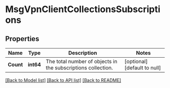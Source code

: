 # MsgVpnClientCollectionsSubscriptions

## Properties
Name | Type | Description | Notes
------------ | ------------- | ------------- | -------------
**Count** | **int64** | The total number of objects in the subscriptions collection. | [optional] [default to null]

[[Back to Model list]](../README.md#documentation-for-models) [[Back to API list]](../README.md#documentation-for-api-endpoints) [[Back to README]](../README.md)

